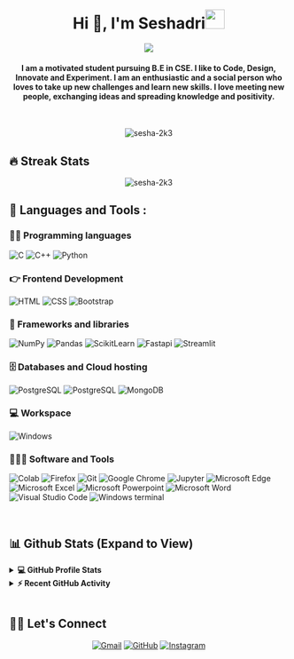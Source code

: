 <h1 align="center">Hi  👋, I'm Seshadri<img src="https://media.giphy.com/media/hvRJCLFzcasrR4ia7z/giphy.gif" width="35"></h1>
<p align="center">
 <a href="https://github.com/DenverCoder1/readme-typing-svg"><img src="https://readme-typing-svg.herokuapp.com?lines=Computer+Science+Student;DS%20|%20AI%20|%20ML%20Enthusiast;Always%20learning%20new%20things&center=true&width=500&height=50&font=georgia"></a>
</p>
<h4 align="center">I am a motivated student pursuing B.E in CSE. I like to Code, Design, Innovate and Experiment. I am an enthusiastic and a social person who loves to take up new challenges and learn new skills. I love meeting new people, exchanging ideas and spreading knowledge and positivity.</h4>
<br>
<p align="center"> <img src="https://komarev.com/ghpvc/?username=sesha-2k3&label=Sesha's%20Profile%20Views%20&color=blue&style=plastic" alt="sesha-2k3" /> </p>

## 🔥 Streak Stats

<p align="center"><img align="center" src="https://github-readme-streak-stats.herokuapp.com/?user=sesha-2k3&theme=algolia" alt="sesha-2k3" /></p>

<h2 align="left">🚀 Languages and Tools :</h2>

### 👨‍💻 Programming languages

<p>
    <img alt="C" src="https://custom-icon-badges.herokuapp.com/badge/C-00599C.svg?logo=c-in-hexagon&logoColor=white">
    <img alt="C++" src="https://img.shields.io/badge/C%2B%2B-E0234E.svg?logo=c%2B%2B&logoColor=white">
    <img alt="Python" src="https://img.shields.io/badge/Python-1867C0.svg?logo=python&logoColor=white">
</p>

### 👉 Frontend Development

<p align="left">
   <img alt="HTML" src="https://img.shields.io/badge/HTML5%20-%23E34F26.svg?logo=html5&logoColor=white">
   <img alt="CSS" src="https://img.shields.io/badge/CSS%20-%231572B6.svg?logo=css3&logoColor=white">
   <img alt="Bootstrap" src="https://img.shields.io/badge/Bootstrap-%23563D7C.svg?style=flat&logo=bootstrap&logoColor=white"/>
</p>

### 🧩 Frameworks and libraries

<p>
    <img alt="NumPy" src="https://img.shields.io/badge/Numpy-777BB4.svg?logo=numpy&logoColor=white">
    <img alt="Pandas" src="https://img.shields.io/badge/Pandas-2C2D72.svg?logo=pandas&logoColor=white">
    <img alt="ScikitLearn" src="https://img.shields.io/badge/ScikitLearn-0078D7.svg?logo=scikit-learn&logoColor=white">
    <img alt="Fastapi" src="https://img.shields.io/badge/FastAPI-109989.svg?logo=FASTAPI&logoColor=white">
    <img alt="Streamlit" src="https://img.shields.io/badge/Streamlit-FF4B4B.svg?logo=Streamlit&logoColor=white">
</p>

### 🗄️ Databases and Cloud hosting 

<p>
    <img alt="PostgreSQL" src ="https://img.shields.io/badge/MySQL-005C84?logo=mysql&logoColor=white">
    <img alt="PostgreSQL" src ="https://img.shields.io/badge/PostgreSQL-316192.svg?logo=postgresql&logoColor=white">
    <img alt="MongoDB" src ="https://img.shields.io/badge/MongoDB-4EA94B.svg?logo=mongodb&logoColor=white">
</p>

### 💻 Workspace 

<p>
    <img alt="Windows" src="https://img.shields.io/badge/Windows-0078D6?logo=windows&logoColor=white">
</p>

### 🧑🏻‍💻 Software and Tools

<p>
    <img alt="Colab" src="https://img.shields.io/badge/Colab-F9AB00.svg?logo=googlecolab&color=525252">
    <img alt="Firefox" src="https://img.shields.io/badge/Firefox_Browser-FF7139.svg?logo=Firefox-Browser&logoColor=white">
    <img alt="Git" src="https://img.shields.io/badge/Git-F05033.svg?logo=git&logoColor=white">
    <img alt="Google Chrome" src="https://img.shields.io/badge/Google_chrome-4285F4?logo=Google-chrome&logoColor=white">
    <img alt="Jupyter" src="https://img.shields.io/badge/Jupyter-F37626.svg?logo=Jupyter&logoColor=white">
    <img alt="Microsoft Edge" src="https://img.shields.io/badge/Microsoft_Edge-0078D7.svg?logo=Microsoft-edge&logoColor=white">
    <img alt="Microsoft Excel" src="https://img.shields.io/badge/Microsoft_Excel-217346.svg?logo=microsoft-excel&logoColor=white">
    <img alt="Microsoft Powerpoint" src="https://img.shields.io/badge/Microsoft_PowerPoint-B7472A.svg?logo=microsoft-powerpoint&logoColor=white">
    <img alt="Microsoft Word" src="https://img.shields.io/badge/Microsoft_Word-2B579A.svg?logo=microsoft-word&logoColor=white">
    <img alt="Visual Studio Code" src="https://img.shields.io/badge/Visual%20Studio%20Code-0078d7.svg?logo=visual-studio-code&logoColor=white">
    <img alt="Windows terminal" src="https://img.shields.io/badge/Windows%20Terminal-302E31.svg?logo=windows%20terminal&logoColor=white">
</p>

<br/>

## 📊 Github Stats (Expand to View)

<details>
  <summary><b>💻 GitHub Profile Stats</b></summary>
  <br/>
  <p align="center">
    <img align="center" src="https://github-readme-stats.vercel.app/api?username=sesha-2k3&show_icons=true&locale=en&theme=algolia" alt="sesha-2k3" height="192px"/>
	</p>
	<p align="center">
	  <img src="https://github-readme-stats.vercel.app/api/top-langs?username=sesha-2k3&show_icons=true&locale=en&layout=compact&theme=algolia" alt="sesha-2k3" height="192px"/>
	</p>
  <br/>
  <b>Note:</b> Top languages is only a metric of the languages my public code consists of and doesn't reflect experience or skill level.
  </p>
</details>

<details>
  <summary><b>⚡ Recent GitHub Activity</b></summary>
  <br/>
   <img alt="Sesha's Activity Graph" src="https://github-readme-activity-graph.cyclic.app/graph?username=sesha-2k3&custom_title=Sesha's%20Contribution%20Graph&theme=react-dark" />
  <br/>

</details>

<br/>

## 🙋‍♀️ Let's Connect

<p align="center">
	<a href="mailto:seshadrivv28@gmail.com"><img src="https://img.icons8.com/bubbles/50/000000/gmail.png" alt="Gmail"/></a>
	<a href="https://github.com/sesha-2k3"><img src="https://img.icons8.com/bubbles/50/000000/github.png" alt="GitHub"/></a>
	<a href="https://instagram.com/sesha.28"><img src="https://img.icons8.com/bubbles/50/000000/instagram.png" alt="Instagram"/></a> 
</p>
